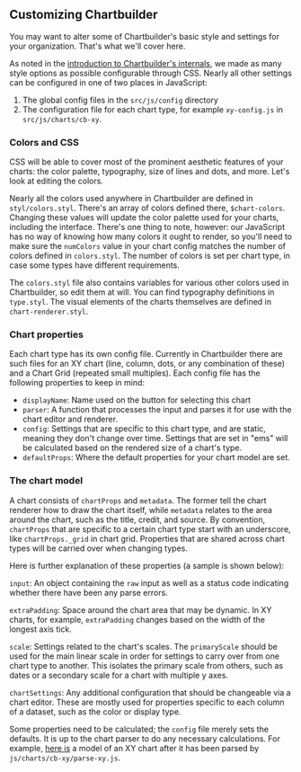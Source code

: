 ## Customizing Chartbuilder

You may want to alter some of Chartbuilder's basic style and settings for your organization.
That's what we'll cover here.

As noted in the [introduction to Chartbuilder's internals](01-introduction.md), we
made as many style options as possible configurable through CSS. Nearly all
other settings can be configured in one of two places in JavaScript:
1. The global config files in the `src/js/config` directory
2. The configuration file for each chart type, for example `xy-config.js` in `src/js/charts/cb-xy`.

### Colors and CSS

CSS will be able to cover most of the prominent aesthetic features of your
charts: the color palette, typography, size of lines and dots, and more. Let's
look at editing the colors.

Nearly all the colors used anywhere in Chartbuilder are defined in
`styl/colors.styl`. There's an array of colors defined there, `$chart-colors`.
Changing these values will update the color palette used for your charts,
including the interface. There's one thing to note, however: our JavaScript has
no way of knowing how many colors it ought to render, so you'll need to make
sure the `numColors` value in your chart config matches the number of colors
defined in `colors.styl`. The number of colors is set per chart type, in case
some types have different requirements.

The `colors.styl` file also contains variables for various other colors used in
Chartbuilder, so edit them at will. You can find typography definitions in
`type.styl`. The visual elements of the charts themselves are defined in
`chart-renderer.styl`.

### Chart properties

Each chart type has its own config file. Currently in Chartbuilder there are
such files for an XY chart (line, column, dots, or any combination of these) and
a Chart Grid (repeated small multiples). Each config file has the following
properties to keep in mind:

* `displayName`: Name used on the button for selecting this chart
* `parser`: A function that processes the input and parses it for use with the
	chart editor and renderer.
* `config`: Settings that are specific to this chart type, and are static,
	meaning they don't change over time. Settings that are set in "ems" will be
	calculated based on the rendered size of a chart's type.
* `defaultProps`: Where the default properties for your chart model are
	set.

### The chart model

A chart consists of `chartProps` and `metadata`. The former
tell the chart renderer how to draw the chart itself, while `metadata` relates to the
area around the chart, such as the title, credit, and source. By convention,
`chartProps` that are specific to a certain chart type start with an
underscore, like `chartProps._grid` in chart grid. Properties that are shared
across chart types will be carried over when changing types.

Here is further explanation of these properties (a sample is shown below):

`input`: An object containing the `raw` input as well as a status code
indicating whether there have been any parse errors.

`extraPadding`: Space around the chart area that may be dynamic. In
XY charts, for example, `extraPadding` changes based on the width of the
longest axis tick.

`scale`: Settings related to the chart's scales. The `primaryScale` should be
used for the main linear scale in order for settings to carry over from one
chart type to another. This isolates the primary scale from others, such as
dates or a secondary scale for a chart with multiple y axes.

`chartSettings`: Any additional configuration that should be changeable via a
chart editor. These are mostly used for properties specific to each column of a
dataset, such as the color or display type.

Some properties need to be calculated; the `config` file merely sets the
defaults. It is up to the chart parser to do any necessary calculations. For
example, [here is](misc/sample_chart_model.json) a model of an XY chart after it has
been parsed by `js/charts/cb-xy/parse-xy.js`.

